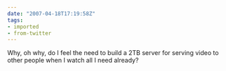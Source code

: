 ```yaml
---
date: "2007-04-18T17:19:58Z"
tags:
- imported
- from-twitter
---
```

Why, oh why, do I feel the need to build a 2TB server for serving video to other people when I watch all I need already?
